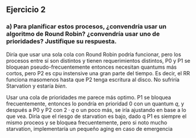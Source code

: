## Ejercicio 2

### a) Para planificar estos procesos, ¿convendría usar un algoritmo de Round Robin? ¿convendría usar uno de prioridades? Justifique su respuesta.

Diría que usar una sola cola con Round Robin podría funcionar, pero los procesos entre sí son distintos y tienen requerimientos distintos, P0 y P1 se bloquean pseudo-frecuentemente entonces necesitan quantums más cortos, pero P2 es cpu instensive una gran parte del tiempo. Es decir, el RR funciona masomenos hasta que P2 tenga escritura al disco. No sufriría Starvation y estaría _bien_.

Usar una cola de prioridades me parece más optimo. P1 se bloquea frecuentemente, entonces lo pondría en prioridad 0 con un quantum $q$, y después a P0 y P2 con $2 \cdot q$ o un poco más, se iría ajustando en base a lo que vea. Diría que el riesgo de starvation es bajo, dado q P1 es siempre el mismo proceos y se bloquea frecuentemente, pero si noto mucho starvation, implementaría un pequeño aging en caso de emergencia
